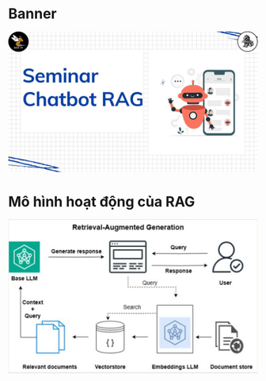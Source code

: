 # Banner
![Banner](z6635439087490_c15f07ae2e3a30ba8a72e73af86c1aa5.jpg)
# Mô hình hoạt động của RAG
![Mô hình hoạt động của RAG](415525150_261742853591748_3615540183803465017_n.jpg)
